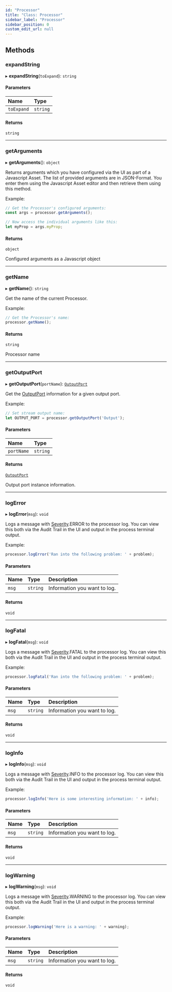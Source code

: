 ```yaml
---
id: "Processor"
title: "Class: Processor"
sidebar_label: "Processor"
sidebar_position: 0
custom_edit_url: null
---
```


## Methods

### expandString

▸ **expandString**(`toExpand`): `string`

#### Parameters

| Name | Type |
| :------ | :------ |
| `toExpand` | `string` |

#### Returns

`string`

___

### getArguments

▸ **getArguments**(): `object`

Returns arguments which you have configured via the UI as part of a Javascript Asset.
The list of provided arguments are in JSON-Format. You enter them using the Javascript Asset editor
and then retrieve them using this method.

Example:
```js
// Get the Processor's configured arguments:
const args = processor.getArguments();

// Now access the individual arguments like this:
let myProp = args.myProp;
```

#### Returns

`object`

Configured arguments as a Javascript object

___

### getName

▸ **getName**(): `string`

Get the name of the current Processor.

Example:
```js
// Get the Processor's name:
processor.getName();
```

#### Returns

`string`

Processor name

___

### getOutputPort

▸ **getOutputPort**(`portName`): [`OutputPort`](OutputPort.md)

Get the [OutputPort](OutputPort.md) information for a given output port.

Example:
```js
// Set stream output name:
let OUTPUT_PORT = processor.getOutputPort('Output');
```

#### Parameters

| Name | Type |
| :------ | :------ |
| `portName` | `string` |

#### Returns

[`OutputPort`](OutputPort.md)

Output port instance information.

___

### logError

▸ **logError**(`msg`): `void`

Logs a message with [Severity](../enums/Severity.md).ERROR to the processor log.
You can view this both via the Audit Trail in the UI and output in the process terminal output.

Example:
```js
processor.logError('Ran into the following problem: ' + problem);
```

#### Parameters

| Name | Type | Description |
| :------ | :------ | :------ |
| `msg` | `string` | Information you want to log. |

#### Returns

`void`

___

### logFatal

▸ **logFatal**(`msg`): `void`

Logs a message with [Severity](../enums/Severity.md).FATAL to the processor log.
You can view this both via the Audit Trail in the UI and output in the process terminal output.

Example:
```js
processor.logFatal('Ran into the following problem: ' + problem);
```

#### Parameters

| Name | Type | Description |
| :------ | :------ | :------ |
| `msg` | `string` | Information you want to log. |

#### Returns

`void`

___

### logInfo

▸ **logInfo**(`msg`): `void`

Logs a message with [Severity](../enums/Severity.md).INFO to the processor log.
You can view this both via the Audit Trail in the UI and output in the process terminal output.

Example:
```js
processor.logInfo('Here is some interesting information: ' + info);
```

#### Parameters

| Name | Type | Description |
| :------ | :------ | :------ |
| `msg` | `string` | Information you want to log. |

#### Returns

`void`

___

### logWarning

▸ **logWarning**(`msg`): `void`

Logs a message with [Severity](../enums/Severity.md).WARNING to the processor log.
You can view this both via the Audit Trail in the UI and output in the process terminal output.

Example:
```js
processor.logWarning('Here is a warning: ' + warning);
```

#### Parameters

| Name | Type | Description |
| :------ | :------ | :------ |
| `msg` | `string` | Information you want to log. |

#### Returns

`void`
